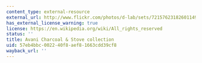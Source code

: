 ```yaml
---
content_type: external-resource
external_url: http://www.flickr.com/photos/d-lab/sets/72157623182601149/
has_external_license_warning: true
license: https://en.wikipedia.org/wiki/All_rights_reserved
status: ''
title: Avani Charcoal & Stove collection
uid: 57eb4bbc-0022-40f8-aef8-1663cdd39cf8
wayback_url: ''
---
```

